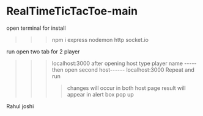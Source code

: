 # RealTimeTicTacToe-main

open terminal for install

>>> npm i express nodemon http socket.io 


 run 
open two tab for 2 player
>>> localhost:3000
after opening host type player name
-----then open second host------
>>> localhost:3000
Repeat and run 
>>>> changes will occur in both host page 
>>>> result will appear in alert box pop up

Rahul joshi
